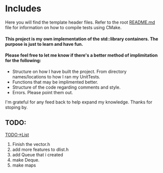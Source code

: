 # Includes 

Here you will find the template header files. Refer to the root [README.md](https://github.com/PIesPnuema/stl_implementation_practice/blob/main/README.md) file for information on how to 
compile tests using CMake.

#### This project is my own implementation of the std::library containers. The purpose is just to learn and have fun. 

#### Please feel free to let me know if there's a better method of implimitation for the following:
- Structure on how I have built the project. From directory names/locations to how I ran my UnitTests.
- Functions that may be implimented better. 
- Structure of the code regarding comments and style.
- Errors. Please point them out. 

I'm grateful for any feed back to help expand my knowledge. Thanks for stoping by. 

## TODO:
[TODO->List](https://github.com/PIesPnuema/stl_implementation_practice/blob/main/TODO/check_list.md)

1. Finish the vector.h 
2. add more features to dlist.h
3. add Queue that i created
4. make Deque. 
4. make maps
